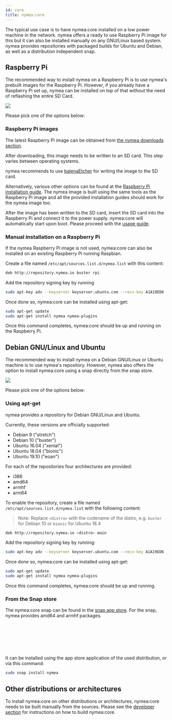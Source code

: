 ```yaml
---
id: core
title: nymea:core
---
```


The typical use case is to have nymea:core installed on a low power machine in the network. nymea offers a ready to use
Raspberry Pi image for this but it can also be installed manually on any GNU/Linux based system. nymea provides repositories with
packaged builds for Ubuntu and Debian, as well as a distribution independent snap.

## Raspberry Pi

The recommended way to install nymea on a Raspberry Pi is to use nymea's prebuilt images for the Raspberry Pi. However, if you already have
a Raspberry Pi set up, nymea can be installed on top of that without the need of reflashing the entire SD Card.

![](/img/touch-screen-and-pi-love.png)

Please pick one of the options below:


### Raspberry Pi images

The latest Raspberry Pi image can be obtained from [the nymea downloads section](https://downloads.nymea.io/images/raspberrypi/latest).

After downloading, this image needs to be written to an SD card. This step varies between operating systems.

nymea recommends to use [balenaEtcher](https://www.balena.io/etcher/) for writing the image to the SD card.

Alternatively, various other options can be found at the 
[Raspberry Pi installation guide](https://www.raspberrypi.org/documentation/installation/installing-images/windows.md). The nymea image 
is built using the same tools as the Raspberry Pi image and all the provided installation guides should work for the nymea image too.

After the image has been written to the SD card, insert the SD card into the Raspberry Pi and connect it to the power supply. nymea:core
will automatically start upon boot. Please proceed with the [usage guide](TODO-broken).

### Manual installation on a Raspberry Pi

If the nymea Raspberry Pi image is not used, nymea:core can also be installed on an existing Raspberry Pi running Raspbian.

Create a file named `/etc/apt/sources.list.d/nymea.list` with this content:

```bash
deb http://repository.nymea.io buster rpi
```

Add the repository signing key by running

```bash
sudo apt-key adv --keyserver keyserver.ubuntu.com --recv-key A1A19ED6
```

Once done so, nymea:core can be installed using apt-get:

```bash
sudo apt-get update
sudo apt-get install nymea nymea-plugins
```

Once this command completes, nymea:core should be up and running on the Raspberry Pi.

## Debian GNU/Linux and Ubuntu

The recommended way to install nymea on a Debian GNU/Linux or Ubuntu machine is to use nymea's repository. However, nymea also
offers the option to install nymea:core using a snap directly from the snap store.

![](/img/nymea-ubuntu.svg)

Please pick one of the options below:

### Using apt-get

nymea provides a repository for Debian GNU/Linux and Ubuntu.

Currently, these versions are officially supported:

* Debian 9 ("stretch")
* Debian 10 ("buster")
* Ubuntu 16.04 ("xenial")
* Ubuntu 18.04 ("bionic")
* Ubuntu 19.10 ("eoan")

For each of the repositories four architectures are provided:

* i386
* amd64
* armhf
* arm64

To enable the repository, create a file named `/etc/apt/sources.list.d/nymea.list` with the following content:

> Note: Replace `<distro>` with the codename of the distro, e.g. `buster` for Debian 10 or `bionic` for Ubuntu 18.4

```bash
deb http://repository.nymea.io <distro> main
```

Add the repository signing key by running:

```bash
sudo apt-key adv --keyserver keyserver.ubuntu.com --recv-key A1A19ED6
```

Once done so, nymea:core can be installed using apt-get:

```bash
sudo apt-get update
sudo apt-get install nymea nymea-plugins
```

Once this command completes, nymea:core should be up and running.



### From the Snap store

The nymea:core snap can be found in the [snap app store](https://snapcraft.io/nymea). For the snap, nymea
provides amd64 and armhf packages.

<dl>
<a href="http://snapcraft.io/nymea" target="_blank" rel="noopener" style="display:inline-block;overflow:hidden;background:url(https://snapcraft.io/static/images/badges/en/snap-store-black.svg) no-repeat;width:182px;height:56px;background-size:contain;"></a>
</dl>
<br />


It can be installed using the app store application of the used distribution, or via this command:

```bash
sudo snap install nymea
```



## Other distributions or architectures

To install nymea:core on other distributions or architectures, nymea:core needs to be built manually from the sources.
Please see the [developer section](TODO-broken) for instructions on how to build nymea:core.

